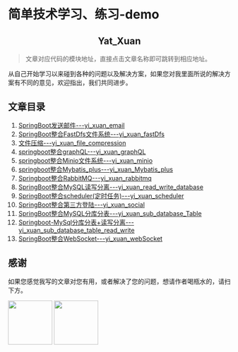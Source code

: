 # 简单技术学习、练习-demo

<h2 align="center">Yat_Xuan</h2>

> 文章对应代码的模块地址，直接点击文章名称即可跳转到相应地址。

从自己开始学习以来碰到各种的问题以及解决方案，如果您对我里面所说的解决方案有不同的意见，欢迎指出，我们共同进步。

## 文章目录

1. [SpringBoot发送邮件---yi_xuan_email](https://github.com/yatxuan/study/tree/master/yi_xuan_email)
2. [SpringBoot整合FastDfs文件系统---yi_xuan_fastDfs](https://github.com/yatxuan/study/tree/master/yi_xuan_fastDfs)
3. [文件压缩---yi_xuan_file_compression](https://github.com/yatxuan/study/tree/master/yi_xuan_file_compression)
4. [springboot整合graphQL---yi_xuan_graphQL]()
5. [springboot整合Minio文件系统---yi_xuan_minio](https://github.com/yatxuan/study/tree/master/yi_xuan_minio)
6. [springboot整合Mybatis_plus---yi_xuan_Mybatis_plus](https://github.com/yatxuan/study/tree/master/yi_xuan_mybatis_plus)
7. [Springboot整合RabbitMQ---yi_xuan_rabbitmq](https://github.com/yatxuan/study/tree/master/yi_xuan_rabbitmq)
8. [SpringBoot整合MySQL读写分离---yi_xuan_read_write_database](https://github.com/yatxuan/study/tree/master/yi_xuan_read_write_database)
9. [SpringBoot整合scheduler(定时任务)---yi_xuan_scheduler](https://github.com/yatxuan/study/tree/master/yi_xuan_scheduler)
10. [SpringBoot整合第三方登陆---yi_xuan_social](https://github.com/yatxuan/study/tree/master/yi_xuan_social)
11. [SpringBoot整合MySQL分库分表---yi_xuan_sub_database_Table](https://github.com/yatxuan/study/tree/master/yi_xuan_sub_database_Table)
12. [Springboot-MySql分库分表+读写分离---yi_xuan_sub_database_table_read_write](https://github.com/yatxuan/study/tree/master/yi_xuan_sub_database_table_read_write)
13. [SpringBoot整合WebSocket---yi_xuan_webSocket](https://github.com/yatxuan/study/tree/master/yi_xuan_webSocket)

## 感谢

如果您感觉我写的文章对您有用，或者解决了您的问题，想请作者喝瓶水的，请扫下方。

<p>
    <img width="100" src="http://minio.yatxuan.cn/pic/1514546b772b4d03bd5719bdd91393e4.png" >
    <img width="100" src="http://minio.yatxuan.cn/pic/19f370c443884cb28391909a1416f35d.jpg" >
</p>
   

